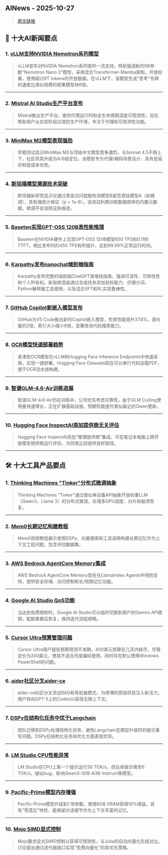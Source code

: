 ## AINews - 2025-10-27

> [原文链接](https://news.smol.ai/issues/25-10-24-not-much/)

## 📰 十大AI新闻要点

### 1. [vLLM支持NVIDIA Nemotron系列模型](https://twitter.com/vllm_project/status/1981553870599049286)
> vLLM宣布对NVIDIA Nemotron系列提供一流支持，特别强调新的9B参数"Nemotron Nano 2"模型，采用混合Transformer-Mamba架构，开放权重，使用超过9T tokens的开放数据。在vLLM下，该模型生成"思考"令牌的速度比类似规模的密集模型快6倍。

---

### 2. [Mistral AI Studio生产平台发布](https://twitter.com/MistralAI/status/1981752578951233989)
> Mistral推出生产平台，提供代理运行时和全生命周期深度可观测性，旨在帮助用户从实验阶段过渡到生产环境，专注于代理和可观测性功能。

---

### 3. [MiniMax M2模型表现强劲](https://twitter.com/zephyr_z9/status/1981695536987357382)
> 早期测试显示MiniMax M2与顶级中文模型竞争激烈，与Sonnet 4.5不相上下，社区将其升级为A/S级定位。该模型专为代理/编码场景设计，具有低延迟和低成本优势。

---

### 4. [斯坦福模型溯源技术突破](https://twitter.com/percyliang/status/1981612361309098383)
> 斯坦福新研究显示仅通过黑盒访问就能检测模型B是否源自模型A（如微调），具有强统计保证（p < 1e-8）。该测试利用训练数据顺序的内置元数据，微调不会消除这些痕迹。

---

### 5. [Baseten实现GPT-OSS 120B高性能推理](https://twitter.com/basetenco/status/1981757270053494806)
> Baseten在NVIDIA硬件上实现GPT-OSS 120B模型650 TPS和0.11秒TTFT，相比发布时的450 TPS有所提升，达到99.99%正常运行时间。

---

### 6. [Karpathy发布nanochat端到端指南](https://twitter.com/karpathy/status/1981746327995465816)
> Karpathy发布完整的端到端ChatGPT类堆栈指南，强调可读性、可修改性和个人所有权。新指南涵盖通过合成任务添加目标能力、仔细分词、Python解释器工具使用，以及混合SFT和RL实现鲁棒性。

---

### 7. [GitHub Copilot新嵌入模型发布](https://twitter.com/github/status/1981727394663731598)
> GitHub为VS Code推出新的Copilot嵌入模型，检索性能提升37.6%，吞吐量约2倍，索引大小缩小8倍，显著改进代码搜索能力。

---

### 8. [OCR模型快速部署趋势](https://twitter.com/vllm_project/status/1981579850436751611)
> 紧凑型OCR模型在vLLM和Hugging Face Inference Endpoints中快速采用，实现一键部署。Hugging Face Datasets现在可以单行代码加载PDF，便于OCR流水线构建。

---

### 9. [智谱GLM-4.6-Air训练进展](https://twitter.com/Zai_org/status/1981700688401879314)
> 智谱GLM-4.6-Air仍在训练中，公司优先考虑可靠性，由于GLM Coding使用量快速增长，正在扩展基础设施。预期性能提升类似最近的Qwen更新。

---

### 10. [Hugging Face InspectAI添加提供商无关评估](https://twitter.com/dvilasuero/status/1981688436735271283)
> Hugging Face InspectAI添加"推理提供商"集成，可在笔记本电脑上跨开放模型提供商运行评估，为同类比较提供良好路径。

---

## 🛠️ 十大工具产品要点

### 1. [Thinking Machines "Tinker"分布式微调抽象](https://twitter.com/DeepLearningAI/status/1981752540405301452)
> Thinking Machines "Tinker"通过类似单设备API抽象开放权重LLM（Qwen3、Llama 3）的分布式微调，处理多GPU调度、分片和崩溃恢复。

---

### 2. [Mem0长期记忆构建教程](https://twitter.com/neural_avb/status/1981589315617714303)
> Mem0视频教程展示使用DSPy、向量搜索和工具调用构建长期记忆作为上下文工程问题，包含评估数据集。

---

### 3. [AWS Bedrock AgentCore Memory集成](https://twitter.com/llama_index/status/1981752598698008725)
> AWS Bedrock AgentCore Memory现在在LlamaIndex Agents中得到支持，提供安全存储、访问控制和长/短期记忆功能。

---

### 4. [Google AI Studio QoS功能](https://twitter.com/GoogleAIStudio/status/1981745399644950826)
> 当达到免费限制时，Google AI Studio可以临时切换到用户的Gemini API密钥，配额重置后恢复，保持迭代流程顺畅。

---

### 5. [Cursor Ultra预算管理问题](来源：文章内容)
> Cursor Ultra用户报告预算预测不准确，400美元预算在几天内耗尽，尽管定价为200美元，使其不适合月度编码使用，同时存在默认使用Windows PowerShell的问题。

---

### 6. [aider社区分叉aider-ce](https://github.com/dwash96/aider-ce)
> aider-ce社区分叉添加RAG和导航器模式，为停滞的原始项目注入新活力，用户转向GPT-5上的Codex以获得无限上下文。

---

### 7. [DSPy在结构化任务中优于Langchain](来源：文章内容)
> 团队迁移到DSPy处理结构化任务，避免Langchain在模型升级时的提示重写问题。DSPy在结构化任务和优化方面表现优异。

---

### 8. [LM Studio CPU性能异常](来源：文章内容)
> LM Studio在CPU上第一个提示运行30 TOK/s，但后续提示降至6 TOK/s，疑似bug，影响Qwen3-30B-A3B-Instruct等模型。

---

### 9. [Pacific-Prime模型内存增强](https://huggingface.co/Pacific-Prime/pacific-prime)
> Pacific-Prime模型升级到1.1B参数，使用6GB VRAM获得10%增益，具有"零遗忘"特性，能保留对话细节作为上下文丰富的记忆。

---

### 10. [Mojo SIMD显式控制](来源：文章内容)
> Mojo要求显式SIMD控制以获得可预测性，与Julia的自动向量化形成对比。讨论提出通过迭代器接口实现"免费向量化"的库优先策略。